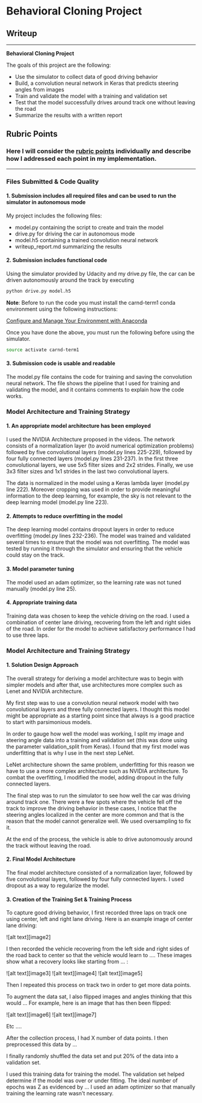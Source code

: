 # **Behavioral Cloning Project** 

## Writeup 

---

**Behavioral Cloning Project**

The goals of this project are the following:
* Use the simulator to collect data of good driving behavior
* Build, a convolution neural network in Keras that predicts steering angles from images
* Train and validate the model with a training and validation set
* Test that the model successfully drives around track one without leaving the road
* Summarize the results with a written report


[//]: # (Image References)

[image1]: ./images/image1.png "Distribution of steering angles"



## Rubric Points
### Here I will consider the [rubric points](https://review.udacity.com/#!/rubrics/432/view) individually and describe how I addressed each point in my implementation.  

---
### Files Submitted & Code Quality

#### 1. Submission includes all required files and can be used to run the simulator in autonomous mode

My project includes the following files:
* model.py containing the script to create and train the model
* drive.py for driving the car in autonomous mode
* model.h5 containing a trained convolution neural network 
* writeup_report.md summarizing the results

#### 2. Submission includes functional code
Using the simulator provided by Udacity and my drive.py file, the car can be driven autonomously around the track by executing 
```sh
python drive.py model.h5
```
**Note**: Before to run the code you must install the carnd-term1 conda environment using the following instructions: 

[Configure and Manage Your Environment with Anaconda](https://github.com/udacity/CarND-Term1-Starter-Kit/blob/master/doc/configure_via_anaconda.md)

Once you have done the above, you must run the following before using the simulator.

```sh
source activate carnd-term1
```


#### 3. Submission code is usable and readable

The model.py file contains the code for training and saving the convolution neural network. The file shows the pipeline that I used for training and validating the model, and it contains comments to explain how the code works.

### Model Architecture and Training Strategy

#### 1. An appropriate model architecture has been employed

I used the NVIDIA Architecture proposed in the videos. The network consists of a normalization layer (to avoid numerical optimization problems) followed by five convolutional layers (model.py lines 225-229), followed by four fully connected layers (model.py lines 231-237). In the first three convolutional layers, we use 5x5 filter sizes and  2x2 strides. Finally, we use 3x3 filter sizes and 1x1 strides in the last two convolutional layers. 

The data is normalized in the model using a Keras lambda layer (model.py line 222). Moreover cropping was used in order to provide meaningful information to the deep learning, for example, the sky is not relevant to the deep learning model (model.py line 223). 

#### 2. Attempts to reduce overfitting in the model

The deep learning model contains dropout layers in order to reduce overfitting (model.py lines 232-236). The model was trained and validated several times to ensure that the model was not overfitting. The model was tested by running it through the simulator and ensuring that the vehicle could stay on the track.

#### 3. Model parameter tuning

The model used an adam optimizer, so the learning rate was not tuned manually (model.py line 25).

#### 4. Appropriate training data

Training data was chosen to keep the vehicle driving on the road. I used a combination of center lane driving, recovering from the left and right sides of the road. In order for the model to achieve satisfactory performance I had to use three laps. 


### Model Architecture and Training Strategy

#### 1. Solution Design Approach

The overall strategy for deriving a model architecture was to begin with simpler models and after that, use architectures more complex such as Lenet and NVIDIA architecture.

My first step was to use a convolution neural network model with two convolutional layers and three fully connected layers. I thought this model might be appropriate as a starting point since that always is a good practice to start with parsimonious models.

In order to gauge how well the model was working, I split my image and steering angle data into a training and validation set (this was done using the parameter validation_split from Keras). I found that my first model was underfitting that is why I use in the next step LeNet.

LeNet architecture shown the same problem, underfitting for this reason we have to use a more complex architecture such as NVIDIA architecture. To combat the overfitting, I modified the model, adding dropout in the fully connected layers. 

The final step was to run the simulator to see how well the car was driving around track one. There were a few spots where the vehicle fell off the track to improve the driving behavior in these cases, I notice that the steering angles localized in the center are more common and that is the reason that the model cannot generalize well. We used oversampling to fix it.

At the end of the process, the vehicle is able to drive autonomously around the track without leaving the road.

#### 2. Final Model Architecture

The final model architecture consisted of a normalization layer, followed by five convolutional layers, followed by four fully connected layers. I used dropout as a way to regularize the model. 

#### 3. Creation of the Training Set & Training Process

To capture good driving behavior, I first recorded three laps on track one using center, left and right lane driving. Here is an example image of center lane driving:

![alt text][image2]

I then recorded the vehicle recovering from the left side and right sides of the road back to center so that the vehicle would learn to .... These images show what a recovery looks like starting from ... :

![alt text][image3]
![alt text][image4]
![alt text][image5]

Then I repeated this process on track two in order to get more data points.

To augment the data sat, I also flipped images and angles thinking that this would ... For example, here is an image that has then been flipped:

![alt text][image6]
![alt text][image7]

Etc ....

After the collection process, I had X number of data points. I then preprocessed this data by ...


I finally randomly shuffled the data set and put 20% of the data into a validation set. 

I used this training data for training the model. The validation set helped determine if the model was over or under fitting. The ideal number of epochs was Z as evidenced by ... I used an adam optimizer so that manually training the learning rate wasn't necessary.
